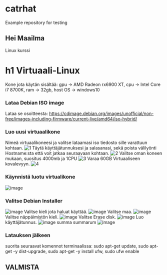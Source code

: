 # catrhat
Example repository for testing

## Hei Maailma

Linux kurssi

# h1 Virtuaali-Linux
Kone jota käytän sisältää:
gpu -> AMD Radeon rx6900 XT,
cpu -> Intel Core i7 8700K,
ram -> 32gb,
host OS -> windows10


### Lataa Debian ISO image
Lataa se osoitteesta: https://cdimage.debian.org/images/unofficial/non-free/images-including-firmware/current-live/amd64/iso-hybrid/

### Luo uusi virtuaalikone
Nimeä virtuaalikoneesi ja valitse lataamasi iso tiedosto sille varattuun kohtaan.
![1](https://user-images.githubusercontent.com/112497215/212956133-2f978cf4-0ddf-481d-9244-3b476185ce49.PNG)
Täytä käyttäjätunnuksesi ja salasanasi, sekä poista välilyönti Hostname:sta että voit jatkaa seuraavaan kohtaan.
![2](https://user-images.githubusercontent.com/112497215/212956163-53d03580-083f-4be3-8e41-eea87efa0b0d.PNG)
Valitse oman koneen mukaan, suositus 4000mb ja 1CPU
![3](https://user-images.githubusercontent.com/112497215/212956190-386e4d33-362f-4bc4-a00a-82547f45265f.PNG)
Varaa 60GB Virtuaaliseen kovalevyyn.
![4](https://user-images.githubusercontent.com/112497215/212956217-a097e387-d67b-44a0-b731-43ac7840c2f5.PNG)

### Käynnistä luotu virtualikone
![image](https://user-images.githubusercontent.com/112497215/212956816-74192ad1-4aea-4168-b310-cdd948d7ddaa.png)


### Valitse Debian Installer
![image](https://user-images.githubusercontent.com/112497215/212957007-f7d8ad0e-d289-48ed-be68-343d678101a3.png)
Valitse kieli jota haluat käyttää.
![image](https://user-images.githubusercontent.com/112497215/212957235-69c28206-1b69-4c59-a6fa-9dda30a30ddf.png)
Valitse maa.
![image](https://user-images.githubusercontent.com/112497215/212957331-d3dad346-e1ea-4158-84f1-1eab932941cd.png)
Valitse näppäimistön kieli.
![image](https://user-images.githubusercontent.com/112497215/212957466-2a2e319a-a116-4f5b-aad5-436dd2a94567.png)
Valitse Erase disk.
![image](https://user-images.githubusercontent.com/112497215/212957580-535bd1a1-728c-4fb3-9f23-e60f389d83e8.png)
Luo käyttäjätunnus.
![image](https://user-images.githubusercontent.com/112497215/212957671-f9979921-8ec3-406f-a8da-454b842301d3.png)
summa summarum
![image](https://user-images.githubusercontent.com/112497215/212957902-eb3dbb65-7ea7-4559-b27d-5972fa2e6152.png)

### Latauksen jälkeen
suorita seuraavat komennot terminaalissa: sudo apt-get update, sudo apt-get -y dist-upgrade, sudo apt-get -y install ufw, sudo ufw enable

## VALMISTA

